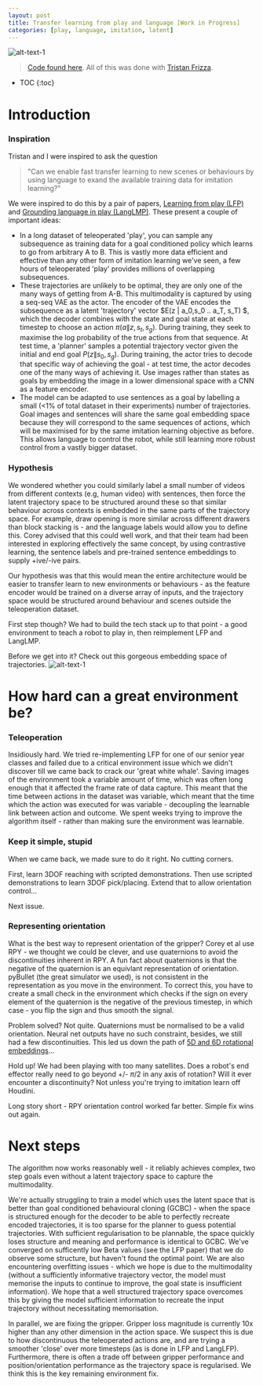 ```yaml
---
layout: post
title: Transfer learning from play and language [Work in Progress]
categories: [play, language, imitation, latent]
---
```


![alt-text-1](https://sholtodouglas.github.io/images/play/play_gif.gif "title-1")


> [Code found here](https://colab.research.google.com/github/sholtodouglas/learning_from_play/blob/master/languageXplay.ipynb). 
> All of this was done with [Tristan Frizza](https://twitter.com/TristanVtx). 

* TOC
{:toc}

# Introduction

### Inspiration
Tristan and I were inspired to ask the question

> "Can we enable fast transfer learning to new scenes or behaviours by using language to exand the available training data for imitation learning?"

We were inspired to do this by a pair of papers, [Learning from play (LFP)](https://learning-from-play.github.io/) and [Grounding language in play (LangLMP)](https://arxiv.org/abs/2005.07648). These present a couple of important ideas:
- In a long dataset of teleoperated 'play', you can sample any subsequence as training data for a goal conditioned policy which learns to go from arbitrary A to B. This is vastly more data efficient and effective than any other form of imitation learning we've seen, a few hours of teleoperated 'play' provides millions of overlapping subsequences. 
- These trajectories are unlikely to be optimal, they are only one of the many ways of getting from A-B. This multimodality is captured by using a seq-seq VAE as the actor. The encoder of the VAE encodes the subsequence as a latent 'trajectory' vector $E(z \| a_0,s_0 .. a_T, s_T) $, which the decoder combines with the state and goal state at each timestep to choose an action $\pi(a \|z,s_t, s_g)$. During training, they seek to maximise the log probability of the true actions from that sequence. At test time, a 'planner' samples a potential trajectory vector given the initial and end goal $P(z \|s_0, s_g)$. During training, the actor tries to decode that specific way of achieving the goal - at test time, the actor decodes one of the many ways of achieving it. Use images rather than states as goals by embedding the image in a lower dimensional space with a CNN as a feature encoder.
- The model can be adapted to use sentences as a goal by labelling a small (<1% of total dataset in their experiments) number of trajectories. Goal images and sentences will share the same goal embedding space because they will correspond to the same sequences of actions, which will be maximised for by the same imitation learning objective as before. This allows language to control the robot, while still learning more robust control from a vastly bigger dataset. 

### Hypothesis
We wondered whether you could similarly label a small number of videos from different contexts (e.g, human video) with sentences, then force the latent trajectory space to be structured around these so that similar behaviour across contexts is embedded in the same parts of the trajectory space. For example, draw opening is more similar across different drawers than block stacking is - and the language labels would allow you to define this. Corey advised that this could well work, and that their team had been interested in exploring effectively the same concept, by using contrastive learning, the sentence labels and pre-trained sentence embeddings to supply +ive/-ive pairs. 

Our hypothesis was that this would mean the entire architecture would be easier to transfer learn to new environments or behaviours - as the feature encoder would be trained on a diverse array of inputs, and the trajectory space would be structured around behaviour and scenes outside the teleoperation dataset. 

First step though? We had to build the tech stack up to that point - a good environment to teach a robot to play in, then reimplement LFP and LangLMP.

Before we get into it? Check out this gorgeous embedding space of trajectories.
![alt-text-1](https://sholtodouglas.github.io/images/play/latent_space.png "latent space")


# How hard can a great environment be? 

### Teleoperation
Insidiously hard. We tried re-implementing LFP for one of our senior year classes and failed due to a critical environment issue which we didn't discover till we came back to crack our 'great white whale'. Saving images of the environment took a variable amount of time, which was often long enough that it affected the frame rate of data capture. This meant that the time between actions in the dataset was variable, which meant that the time which the action was executed for was variable - decoupling the learnable link between action and outcome. We spent weeks trying to improve the algorithm itself - rather than making sure the environment was learnable. 

### Keep it simple, stupid

When we came back, we made sure to do it right. No cutting corners. 

First, learn 3DOF reaching with scripted demonstrations. Then use scripted demonstrations to learn 3DOF pick/placing. Extend that to allow orientation control...

Next issue. 

### Representing orientation
What is the best way to represent orientation of the gripper? Corey et al use RPY - we thought we could be clever, and use quaternions to avoid the discontinuities inherent in RPY. A fun fact about quaternions is that the negative of the quaternion is an equivlant representation of orientation. pyBullet (the great simulator we used), is not consistent in the representation as you move in the environment. To correct this, you have to create a small check in the environment which checks if the sign on every element of the quaternion is the negative of the previous timestep, in which case - you flip the sign and thus smooth the signal. 

Problem solved? Not quite. Quaternions must be normalised to be a valid orientation. Neural net outputs have no such constraint, besides, we still had a few discontinuities. This led us down the path of [5D and 6D rotational embeddings](https://openaccess.thecvf.com/content_CVPR_2019/papers/Zhou_On_the_Continuity_of_Rotation_Representations_in_Neural_Networks_CVPR_2019_paper.pdf)...

Hold up! We had been playing with too many satellites. Does a robot's end effector really need to go beyond +/- $\pi/2$ in any axis of rotation? Will it ever encounter a discontinuity? Not unless you're trying to imitation learn off Houdini. 

Long story short - RPY orientation control worked far better. Simple fix wins out again. 

# Next steps

The algorithm now works reasonably well - it reliably achieves complex, two step goals even without a latent trajectory space to capture the multimodality. 

We're actually struggling to train a model which uses the latent space that is better than goal conditioned behavioural cloning (GCBC) - when the space is structured enough for the decoder to be able to perfectly recreate encoded trajectories, it is too sparse for the planner to guess potential trajectories. With sufficient regularisation to be plannable, the space quickly loses structure and meaning and performance is identical to GCBC. We've converged on sufficently low Beta values (see the LFP paper) that we do observe some structure, but haven't found the optimal point. We are also encountering overfitting issues - which we hope is due to the multimodality (without a sufficiently informative trajectory vector, the model must memorise the inputs to continue to improve, the goal state is insufficient information). We hope that a well structured trajectory space overcomes this by giving the model sufficient information to recreate the input trajectory without necessitating memorisation.

In parallel, we are fixing the gripper.  Gripper loss magnitude is currently 10x higher than any other dimension in the action space. We suspect this is due to how discontinuous the teleoperated actions are, and are trying a smoother 'close' over more timesteps (as is done in LFP and LangLFP). Furthermore, there is often a trade off between gripper performance and position/orientation performance as the trajectory space is regularised. We think this is the key remaining environment fix. 
